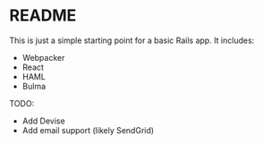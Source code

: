 # README

This is just a simple starting point for a basic Rails app. It includes:
- Webpacker
- React
- HAML
- Bulma

TODO:
- Add Devise
- Add email support (likely SendGrid)
